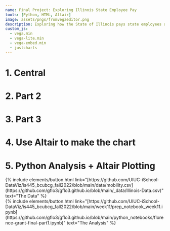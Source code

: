 ```yaml
---
name: Final Project: Exploring Illinois State Employee Pay
tools: [Python, HTML, Altair]
image: assets/pngs/fromvegaeditor.png
description: Exploring how the State of Illinois pays state employees across various agencies
custom_js:
  - vega.min
  - vega-lite.min
  - vega-embed.min
  - justcharts
---
```




# 1. Central 

<vegachart schema-url="{{ gflo3.github.io }}/assets/json/central_charts.json" style="width: 100%"></vegachart>

# 2. Part 2




# 3. Part 3

# 4. Use Altair to make the chart

# 5. Python Analysis + Altair Plotting



<div class="left">
{% include elements/button.html link="[https://github.com/UIUC-iSchool-DataViz/is445_bcubcg_fall2022/blob/main/data/mobility.csv](https://github.com/gflo3/gflo3.github.io/blob/main/_data/Illinois-Data.csv)" text="The Data" %}
</div>

<div class="right">
{% include elements/button.html link="[https://github.com/UIUC-iSchool-DataViz/is445_bcubcg_fall2022/blob/main/week11/prep_notebook_week11.ipynb](https://github.com/gflo3/gflo3.github.io/blob/main/python_notebooks/florence-grant-final-part1.ipynb)" text="The Analysis" %}
</div>
